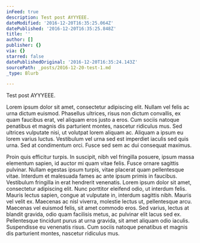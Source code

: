 ```yaml
---
inFeed: true
description: Test post AYYYEEE.
dateModified: '2016-12-20T16:35:25.064Z'
datePublished: '2016-12-20T16:35:25.848Z'
title: ''
author: []
publisher: {}
via: {}
starred: false
datePublishedOriginal: '2016-12-20T16:35:24.143Z'
sourcePath: _posts/2016-12-20-test-1.md
_type: Blurb

---
```

Test post AYYYEEE.

Lorem ipsum dolor sit amet, consectetur adipiscing elit. Nullam vel felis ac urna dictum euismod. Phasellus ultrices, risus non dictum convallis, ex quam faucibus erat, vel aliquam eros justo a eros. Cum sociis natoque penatibus et magnis dis parturient montes, nascetur ridiculus mus. Sed ultrices vulputate nisi, ut volutpat lorem aliquam ac. Aliquam a ipsum eu lorem varius luctus. Vestibulum vel urna sed est imperdiet iaculis sed quis urna. Sed at condimentum orci. Fusce sed sem ac dui consequat maximus.

Proin quis efficitur turpis. In suscipit, nibh vel fringilla posuere, ipsum massa elementum sapien, id auctor mi quam vitae felis. Fusce ornare sagittis pulvinar. Nullam egestas ipsum turpis, vitae placerat quam pellentesque vitae. Interdum et malesuada fames ac ante ipsum primis in faucibus. Vestibulum fringilla in erat hendrerit venenatis. Lorem ipsum dolor sit amet, consectetur adipiscing elit. Nunc porttitor eleifend odio, ut interdum felis. Mauris lectus sapien, congue at vulputate in, interdum sagittis nibh. Mauris vel velit ex. Maecenas ac nisl viverra, molestie lectus ut, pellentesque arcu. Maecenas vel euismod felis, sit amet commodo eros. Sed varius, lectus at blandit gravida, odio quam facilisis metus, ac pulvinar elit lacus sed ex. Pellentesque tincidunt purus at urna gravida, sit amet aliquam odio iaculis. Suspendisse eu venenatis risus. Cum sociis natoque penatibus et magnis dis parturient montes, nascetur ridiculus mus.